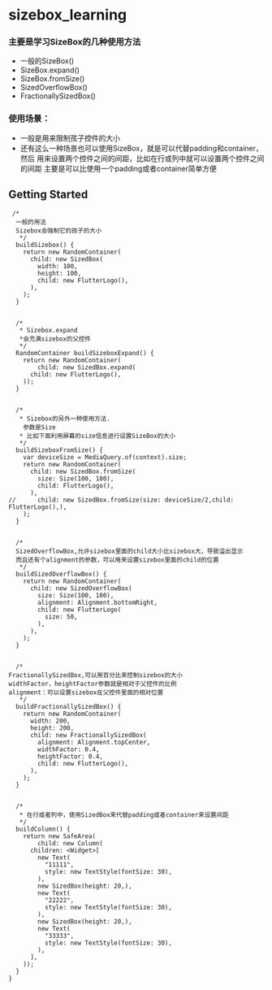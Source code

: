 # sizebox_learning
 ###  主要是学习SizeBox的几种使用方法
   * 一般的SizeBox()
   * SizeBox.expand()
   * SizeBox.fromSize()
   * SizedOverflowBox()
   * FractionallySizedBox()
 ### 使用场景：
   * 一般是用来限制孩子控件的大小
   * 还有这么一种场景也可以使用SizeBox，就是可以代替padding和container，然后
    用来设置两个控件之间的间距，比如在行或列中就可以设置两个控件之间的间距
    主要是可以比使用一个padding或者container简单方便


## Getting Started

```
 /*
  一般的用法
  Sizebox会强制它的孩子的大小
   */
  buildSizebox() {
    return new RandomContainer(
      child: new SizedBox(
        width: 100,
        height: 100,
        child: new FlutterLogo(),
      ),
    );
  }
```

```

  /*
   * Sizebox.expand
   *会充满sizebox的父控件
   */
  RandomContainer buildSizeboxExpand() {
    return new RandomContainer(
        child: new SizedBox.expand(
      child: new FlutterLogo(),
    ));
  }
```

```

  /*
   * Sizebox的另外一种使用方法.
    参数是Size
   * 比如下面利用屏幕的size信息进行设置SizeBox的大小
   */
  buildSizeboxFromSize() {
    var deviceSize = MediaQuery.of(context).size;
    return new RandomContainer(
      child: new SizedBox.fromSize(
        size: Size(100, 100),
        child: FlutterLogo(),
      ),
//      child: new SizedBox.fromSize(size: deviceSize/2,child: FlutterLogo(),),
    );
  }
```
```

  /*
  SizedOverflowBox,允许sizebox里面的child大小比sizebox大，导致溢出显示
  而且还有个alignment的参数，可以用来设置sizebox里面的child的位置
   */
  buildSizedOverflowBox() {
    return new RandomContainer(
      child: new SizedOverflowBox(
        size: Size(100, 100),
        alignment: Alignment.bottomRight,
        child: new FlutterLogo(
          size: 50,
        ),
      ),
    );
  }
```

```

  /*
FractionallySizedBox,可以用百分比来控制sizebox的大小
widthFactor，heightFactor参数就是相对于父控件的比例
alignment：可以设置sizebox在父控件里面的相对位置
   */
  buildFractionallySizedBox() {
    return new RandomContainer(
      width: 200,
      height: 200,
      child: new FractionallySizedBox(
        alignment: Alignment.topCenter,
        widthFactor: 0.4,
        heightFactor: 0.4,
        child: new FlutterLogo(),
      ),
    );
  }

```

```

  /*
   * 在行或者列中，使用SizedBox来代替padding或者container来设置间距
   */
  buildColumn() {
    return new SafeArea(
        child: new Column(
      children: <Widget>[
        new Text(
          "11111",
          style: new TextStyle(fontSize: 30),
        ),
        new SizedBox(height: 20,),
        new Text(
          "22222",
          style: new TextStyle(fontSize: 30),
        ),
        new SizedBox(height: 20,),
        new Text(
          "33333",
          style: new TextStyle(fontSize: 30),
        ),
      ],
    ));
  }
}
```
